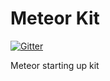 Meteor Kit
==========

[![Gitter](https://badges.gitter.im/Join%20Chat.svg)](https://gitter.im/afuggini/meteor-kit?utm_source=badge&utm_medium=badge&utm_campaign=pr-badge&utm_content=badge)

Meteor starting up kit
